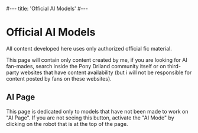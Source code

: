 #---
title: 'Official AI Models'
#---

# Official AI Models

All content developed here uses only authorized official fic material.

This page will contain only content created by me, if you are looking for AI fan-mades, search inside the Pony Driland community itself or on third-party websites that have content availability (but i will not be responsible for content posted by fans on these websites).

## AI Page

This page is dedicated only to models that have not been made to work on "AI Page". If you are not seeing this button, activate the "AI Mode" by clicking on the robot that is at the top of the page.
